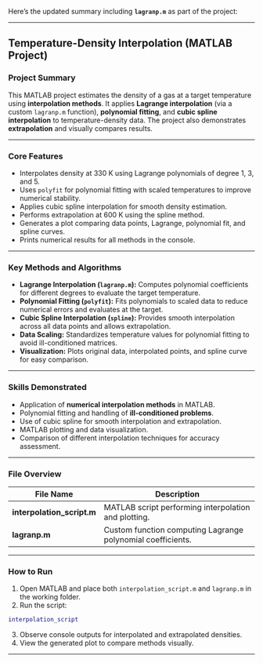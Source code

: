 Here’s the updated summary including **`lagranp.m`** as part of the project:

---

## Temperature-Density Interpolation (MATLAB Project)

### Project Summary

This MATLAB project estimates the density of a gas at a target temperature using **interpolation methods**. It applies **Lagrange interpolation** (via a custom `lagranp.m` function), **polynomial fitting**, and **cubic spline interpolation** to temperature-density data. The project also demonstrates **extrapolation** and visually compares results.

---

### Core Features

* Interpolates density at 330 K using Lagrange polynomials of degree 1, 3, and 5.
* Uses `polyfit` for polynomial fitting with scaled temperatures to improve numerical stability.
* Applies cubic spline interpolation for smooth density estimation.
* Performs extrapolation at 600 K using the spline method.
* Generates a plot comparing data points, Lagrange, polynomial fit, and spline curves.
* Prints numerical results for all methods in the console.

---

### Key Methods and Algorithms

* **Lagrange Interpolation (`lagranp.m`):** Computes polynomial coefficients for different degrees to evaluate the target temperature.
* **Polynomial Fitting (`polyfit`):** Fits polynomials to scaled data to reduce numerical errors and evaluates at the target.
* **Cubic Spline Interpolation (`spline`):** Provides smooth interpolation across all data points and allows extrapolation.
* **Data Scaling:** Standardizes temperature values for polynomial fitting to avoid ill-conditioned matrices.
* **Visualization:** Plots original data, interpolated points, and spline curve for easy comparison.

---

### Skills Demonstrated

* Application of **numerical interpolation methods** in MATLAB.
* Polynomial fitting and handling of **ill-conditioned problems**.
* Use of cubic spline for smooth interpolation and extrapolation.
* MATLAB plotting and data visualization.
* Comparison of different interpolation techniques for accuracy assessment.

---

### File Overview

| File Name                  | Description                                                 |
| -------------------------- | ----------------------------------------------------------- |
| **interpolation_script.m** | MATLAB script performing interpolation and plotting.        |
| **lagranp.m**              | Custom function computing Lagrange polynomial coefficients. |

---

### How to Run

1. Open MATLAB and place both `interpolation_script.m` and `lagranp.m` in the working folder.
2. Run the script:

```matlab
interpolation_script
```

3. Observe console outputs for interpolated and extrapolated densities.
4. View the generated plot to compare methods visually.

---
